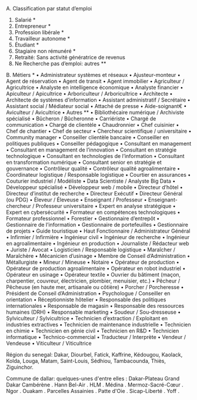 A. Classification par statut d’emploi
1. Salarié *
2. Entrepreneur *
3. Profession libérale *
4. Travailleur autonome *
5. Étudiant *
6. Stagiaire non rémunéré *
7. Retraité: Sans activité génératrice de revenus
8. Ne Recherche pas d’emploi: autres **

 

B. Métiers *
• Administrateur systèmes et réseaux
• Ajusteur-monteur
• Agent de réservation
• Agent de transit
• Agent immobilier
• Agriculteur / Agricultrice
• Analyste en intelligence économique
• Analyste financier
• Apiculteur / Apicultrice
• Arboriculteur / Arboricultrice
• Architecte
• Architecte de systèmes d’information
• Assistant administratif / Secrétaire
• Assistant social / Médiateur social
• Attaché de presse
• Aide-soignant€
• Aviculteur / Avicultrice
• Autres **
• Bibliothécaire numérique / Archiviste spécialisé
• Bûcheron / Bûcheronne
• Carriériste
• Chargé de communication
• Chargé de clientèle
• Chaudronnier
• Chef cuisinier
• Chef de chantier
• Chef de secteur
• Chercheur scientifique / universitaire
• Community manager
• Conseiller clientèle bancaire
• Conseiller en politiques publiques
• Conseiller pédagogique
• Consultant en management
• Consultant en management de l’innovation
• Consultant en stratégie technologique
• Consultant en technologies de l’information
• Consultant en transformation numérique
• Consultant senior en stratégie et gouvernance
• Contrôleur qualité
• Contrôleur qualité agroalimentaire
• Coordinateur logistique / Responsable logistique
• Courtier en assurances
• Couturier industriel / Modéliste
• Data Scientiste / Analyste Big Data
• Développeur spécialisé
• Développeur web / mobile
• Directeur d’hôtel
• Directeur d’institut de recherche
• Directeur Exécutif
• Directeur Général (ou PDG)
• Éleveur / Éleveuse
• Enseignant / Professeur
• Enseignant-chercheur / Professeur universitaire
• Expert en analyse stratégique
• Expert en cybersécurité
• Formateur en compétences technologiques
• Formateur professionnel
• Forestier
• Gestionnaire d’entrepôt
• Gestionnaire de l’information
• Gestionnaire de portefeuilles
• Gestionnaire de projets
• Guide touristique
• Haut Fonctionnaire / Administrateur Général
• Infirmier / Infirmière
• Ingénieur civil
• Ingénieur de recherche
• Ingénieur en agroalimentaire
• Ingénieur en production
• Journaliste / Rédacteur web
• Juriste / Avocat
• Logisticien / Responsable logistique
• Maraîcher / Maraîchère
• Mécanicien d’usinage
• Membre de Conseil d’Administration
• Métallurgiste
• Mineur / Mineuse
• Notaire
• Opérateur de production
• Opérateur de production agroalimentaire
• Opérateur en robot industriel
• Opérateur en usinage
• Opérateur textile
• Ouvrier du bâtiment (maçon, charpentier, couvreur, électricien, plombier, menuisier, etc.)
• Pêcheur / Pêcheuse (en haute mer, artisanale ou côtière)
• Porcher / Porcheresse
• Président de Conseil d’Administration
• Psychologue / Conseiller en orientation
• Réceptionniste hôtelier
• Responsable des politiques internationales
• Responsable de magasin
• Responsable des ressources humaines (DRH)
• Responsable marketing
• Soudeur / Sou-dresseuse
• Sylviculteur / Sylvicultrice
• Technicien d’extraction / Exploitant en industries extractives
• Technicien de maintenance industrielle
• Technicien en chimie
• Technicien en génie civil
• Technicien en R&D
• Technicien informatique
• Technico-commercial
• Traducteur / Interprète
• Vendeur / Vendeuse
• Viticulteur / Viticultrice
 

 
Région du senegal:
Dakar, Diourbel, Fatick, Kaffrine, Kédougou, Kaolack, Kolda, Louga, Matam, Saint-Louis, Sédhiou, Tambacounda, Thiès, Ziguinchor.

Commune de dallar:
quelques-unes d'entre elles : 
Dakar-Plateau 
Grand Dakar
Cambérène .
Hann Bel-Air .
HLM .
Médina .
Mermoz-Sacré-Cœur .
Ngor .
Ouakam .
Parcelles Assainies .
Patte d'Oie .
Sicap-Liberté .
Yoff .